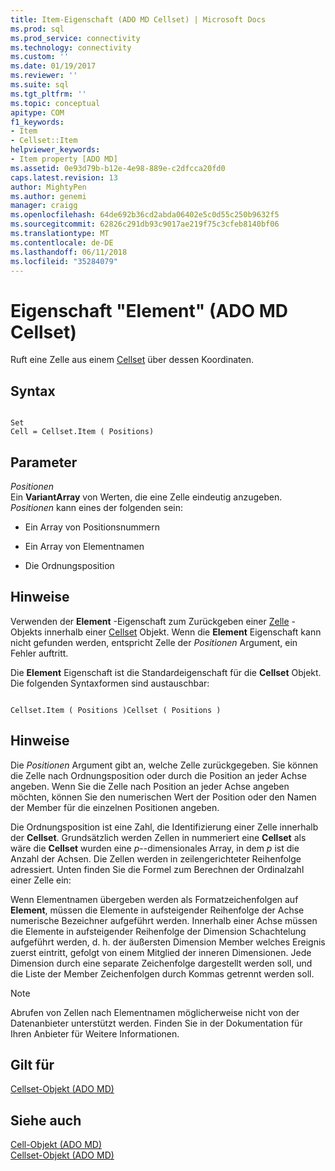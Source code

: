 ```yaml
---
title: Item-Eigenschaft (ADO MD Cellset) | Microsoft Docs
ms.prod: sql
ms.prod_service: connectivity
ms.technology: connectivity
ms.custom: ''
ms.date: 01/19/2017
ms.reviewer: ''
ms.suite: sql
ms.tgt_pltfrm: ''
ms.topic: conceptual
apitype: COM
f1_keywords:
- Item
- Cellset::Item
helpviewer_keywords:
- Item property [ADO MD]
ms.assetid: 0e93d79b-b12e-4e98-889e-c2dfcca20fd0
caps.latest.revision: 13
author: MightyPen
ms.author: genemi
manager: craigg
ms.openlocfilehash: 64de692b36cd2abda06402e5c0d55c250b9632f5
ms.sourcegitcommit: 62826c291db93c9017ae219f75c3cfeb8140bf06
ms.translationtype: MT
ms.contentlocale: de-DE
ms.lasthandoff: 06/11/2018
ms.locfileid: "35284079"
---
```

# <a name="item-property-ado-md-cellset"></a>Eigenschaft "Element" (ADO MD Cellset)
Ruft eine Zelle aus einem [Cellset](../../../ado/reference/ado-md-api/cellset-object-ado-md.md) über dessen Koordinaten.  
  
## <a name="syntax"></a>Syntax  
  
```  
  
Set  
Cell = Cellset.Item ( Positions)  
```  
  
## <a name="parameters"></a>Parameter  
 *Positionen*  
 Ein **VariantArray** von Werten, die eine Zelle eindeutig anzugeben. *Positionen* kann eines der folgenden sein:  
  
-   Ein Array von Positionsnummern  
  
-   Ein Array von Elementnamen  
  
-   Die Ordnungsposition  
  
## <a name="remarks"></a>Hinweise  
 Verwenden der **Element** -Eigenschaft zum Zurückgeben einer [Zelle](../../../ado/reference/ado-md-api/cell-object-ado-md.md) -Objekts innerhalb einer [Cellset](../../../ado/reference/ado-md-api/cellset-object-ado-md.md) Objekt. Wenn die **Element** Eigenschaft kann nicht gefunden werden, entspricht Zelle der *Positionen* Argument, ein Fehler auftritt.  
  
 Die **Element** Eigenschaft ist die Standardeigenschaft für die **Cellset** Objekt. Die folgenden Syntaxformen sind austauschbar:  
  
```  
  
Cellset.Item ( Positions )Cellset ( Positions )  
```  
  
## <a name="remarks"></a>Hinweise  
 Die *Positionen* Argument gibt an, welche Zelle zurückgegeben. Sie können die Zelle nach Ordnungsposition oder durch die Position an jeder Achse angeben. Wenn Sie die Zelle nach Position an jeder Achse angeben möchten, können Sie den numerischen Wert der Position oder den Namen der Member für die einzelnen Positionen angeben.  
  
 Die Ordnungsposition ist eine Zahl, die Identifizierung einer Zelle innerhalb der **Cellset**. Grundsätzlich werden Zellen in nummeriert eine **Cellset** als wäre die **Cellset** wurden eine *p*--dimensionales Array, in dem *p* ist die Anzahl der Achsen. Die Zellen werden in zeilengerichteter Reihenfolge adressiert. Unten finden Sie die Formel zum Berechnen der Ordinalzahl einer Zelle ein:  
  
 Wenn Elementnamen übergeben werden als Formatzeichenfolgen auf **Element**, müssen die Elemente in aufsteigender Reihenfolge der Achse numerische Bezeichner aufgeführt werden. Innerhalb einer Achse müssen die Elemente in aufsteigender Reihenfolge der Dimension Schachtelung aufgeführt werden, d. h. der äußersten Dimension Member welches Ereignis zuerst eintritt, gefolgt von einem Mitglied der inneren Dimensionen. Jede Dimension durch eine separate Zeichenfolge dargestellt werden soll, und die Liste der Member Zeichenfolgen durch Kommas getrennt werden soll.  
  
> [!NOTE]
>  Abrufen von Zellen nach Elementnamen möglicherweise nicht von der Datenanbieter unterstützt werden. Finden Sie in der Dokumentation für Ihren Anbieter für Weitere Informationen.  
  
## <a name="applies-to"></a>Gilt für  
 [Cellset-Objekt (ADO MD)](../../../ado/reference/ado-md-api/cellset-object-ado-md.md)  
  
## <a name="see-also"></a>Siehe auch  
 [Cell-Objekt (ADO MD)](../../../ado/reference/ado-md-api/cell-object-ado-md.md)   
 [Cellset-Objekt (ADO MD)](../../../ado/reference/ado-md-api/cellset-object-ado-md.md)
